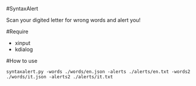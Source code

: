#SyntaxAlert

Scan your digited letter for wrong words and alert you!  

#Require

* xinput
* kdialog

#How to use


```syntaxalert.py -words ./words/en.json -alerts ./alerts/en.txt -words2 ./words/it.json -alerts2 ./alerts/it.txt``` 

